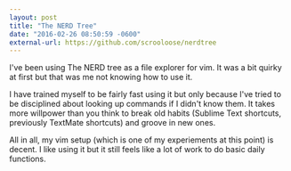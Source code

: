 ```yaml
---
layout: post
title: "The NERD Tree"
date: "2016-02-26 08:50:59 -0600"
external-url: https://github.com/scrooloose/nerdtree
---
```


I've been using The NERD tree as a file explorer for vim. It was a bit quirky at first but that was me not knowing how to use it.

I have trained myself to be fairly fast using it but only because I've tried to be disciplined about looking up commands if I didn't know them. It takes more willpower than you think to break old habits (Sublime Text shortcuts, previously TextMate shortcuts) and groove in new ones.

All in all, my vim setup (which is one of my experiements at this point) is decent. I like using it but it still feels like a lot of work to do basic daily functions.

